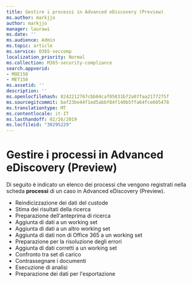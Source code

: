 ```yaml
---
title: Gestire i processi in Advanced eDiscovery (Preview)
ms.author: markjjo
author: markjjo
manager: laurawi
ms.date: ''
ms.audience: Admin
ms.topic: article
ms.service: O365-seccomp
localization_priority: Normal
ms.collection: M365-security-compliance
search.appverid:
- MOE150
- MET150
ms.assetid: ''
description: ''
ms.openlocfilehash: 8242212767cbb04caf05831b72a07faa2177275f
ms.sourcegitcommit: baf23be44f1ed5abbf84f140b5ffa64fce605478
ms.translationtype: MT
ms.contentlocale: it-IT
ms.lasthandoff: 02/26/2019
ms.locfileid: "30295229"
---
```

# <a name="manage-jobs-in-advanced-ediscovery-preview"></a>Gestire i processi in Advanced eDiscovery (Preview)

Di seguito è indicato un elenco dei processi che vengono registrati nella scheda **processi** di un caso in Advanced eDiscovery (Preview).

- Reindicizzazione dei dati del custode
- Stima dei risultati della ricerca
- Preparazione dell'anteprima di ricerca
- Aggiunta di dati a un working set
- Aggiunta di dati a un altro working set
- Aggiunta di dati non di Office 365 a un working set
- Preparazione per la risoluzione degli errori
- Aggiunta di dati corretti a un working set
- Confronto tra set di carico
- Contrassegnare i documenti
- Esecuzione di analisi
- Preparazione dei dati per l'esportazione
